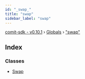 ```yaml
---
id: "_swap_"
title: "swap"
sidebar_label: "swap"
---
```


[comit-sdk - v0.10.1](../index.md) › [Globals](../globals.md) › ["swap"](_swap_.md)

## Index

### Classes

* [Swap](../classes/_swap_.swap.md)
